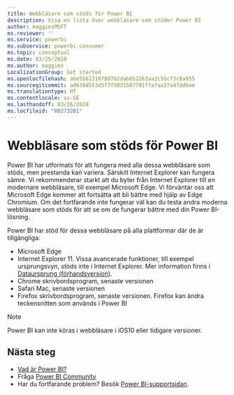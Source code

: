 ```yaml
---
title: Webbläsare som stöds för Power BI
description: Visa en lista över webbläsare som stöder Power BI
author: maggiesMSFT
ms.reviewer: ''
ms.service: powerbi
ms.subservice: powerbi-consumer
ms.topic: conceptual
ms.date: 03/25/2020
ms.author: maggies
LocalizationGroup: Get started
ms.openlocfilehash: abe556231978d762dab652263aa2c55cf3c8a955
ms.sourcegitcommit: ad638d553d5f7f5831587791ffa7aa37a47dd6ae
ms.translationtype: HT
ms.contentlocale: sv-SE
ms.lasthandoff: 03/26/2020
ms.locfileid: "80273281"
---
```

# <a name="supported-browsers-for-power-bi"></a>Webbläsare som stöds för Power BI

Power BI har utformats för att fungera med alla dessa webbläsare som stöds, men prestanda kan variera. Särskilt Internet Explorer kan fungera sämre. Vi rekommenderar starkt att du byter från Internet Explorer till en modernare webbläsare, till exempel Microsoft Edge. Vi förväntar oss att Microsoft Edge kommer att fortsätta att bli bättre med hjälp av Edge Chromium. Om det fortfarande inte fungerar väl kan du testa andra moderna webbläsare som stöds för att se om de fungerar bättre med din Power BI-lösning.

Power BI har stöd för dessa webbläsare på alla plattformar där de är tillgängliga:

- Microsoft Edge
- Internet Explorer 11. Vissa avancerade funktioner, till exempel ursprungsvyn, stöds inte i Internet Explorer. Mer information finns i [Dataursprung (förhandsversion)](collaborate-share/service-data-lineage.md).
- Chrome skrivbordsprogram, senaste versionen
- Safari Mac, senaste versionen
- Firefox skrivbordsprogram, senaste versionen. Firefox kan ändra teckensnitten som används i Power BI 

> [!NOTE]
> Power BI kan inte köras i webbläsare i iOS10 eller tidigare versioner.

## <a name="next-steps"></a>Nästa steg
* [Vad är Power BI?](power-bi-overview.md)
* Fråga [Power BI Community](https://community.powerbi.com/)
* Har du fortfarande problem? Besök [Power BI-supportsidan](https://powerbi.microsoft.com/support/).
